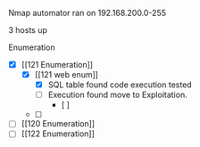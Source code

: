 Nmap automator ran on 192.168.200.0-255

3 hosts up

Enumeration

- [x] [[121 Enumeration]]
	- [x] [[121 web enum]]
		- [x] SQL table found code execution tested
		- [ ] Execution found move to Exploitation.
			- [ ] 
	- [ ] 
- [ ] [[120 Enumeration]]
- [ ] [[122 Enumeration]]